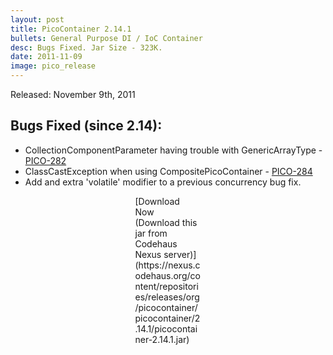 ```yaml
---
layout: post
title: PicoContainer 2.14.1
bullets: General Purpose DI / IoC Container
desc: Bugs Fixed. Jar Size - 323K.
date: 2011-11-09
image: pico_release
---
```

Released: November 9th, 2011

## Bugs Fixed (since 2.14):

-   CollectionComponentParameter having trouble with GenericArrayType - [PICO-282](http://picocontainer.com/Old_JIRA_Issues/PICO/382)
-   ClassCastException when using CompositePicoContainer - [PICO-284](http://picocontainer.com/Old_JIRA_Issues/PICO/384)
-   Add and extra 'volatile' modifier to a previous concurrency bug fix.

<p class="callout" style="width: 7.5em; margin: 0 auto;">
[Download Now (Download this jar from Codehaus Nexus server)](https://nexus.codehaus.org/content/repositories/releases/org/picocontainer/picocontainer/2.14.1/picocontainer-2.14.1.jar)

</p>

